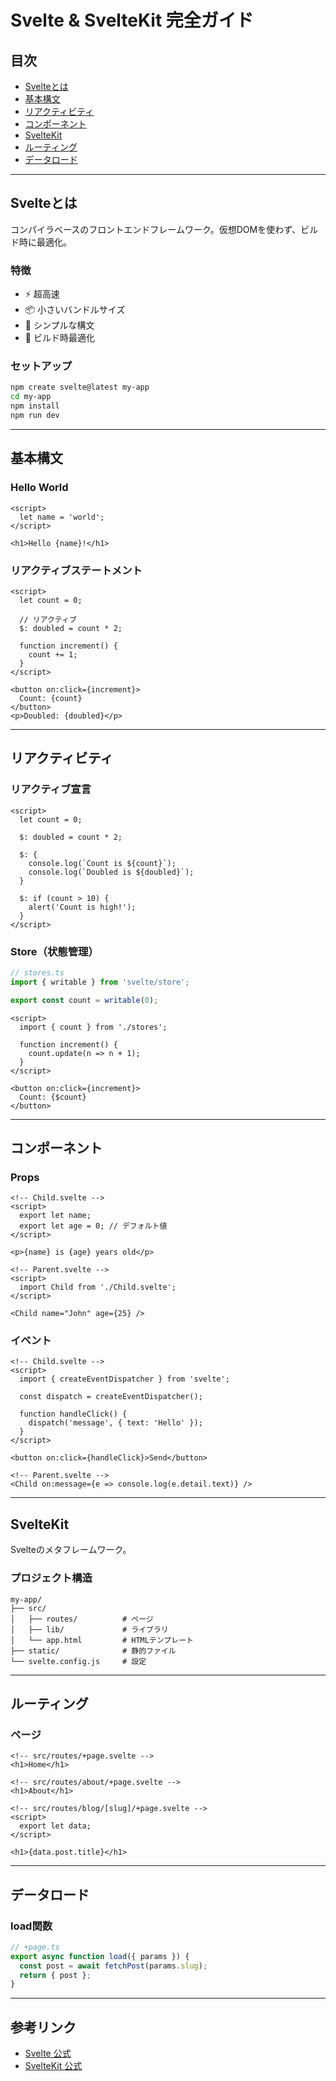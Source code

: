 # Svelte & SvelteKit 完全ガイド

## 目次
- [Svelteとは](#svelteとは)
- [基本構文](#基本構文)
- [リアクティビティ](#リアクティビティ)
- [コンポーネント](#コンポーネント)
- [SvelteKit](#sveltekit)
- [ルーティング](#ルーティング)
- [データロード](#データロード)

---

## Svelteとは

コンパイラベースのフロントエンドフレームワーク。仮想DOMを使わず、ビルド時に最適化。

### 特徴
- ⚡ 超高速
- 📦 小さいバンドルサイズ
- 🎯 シンプルな構文
- 🔧 ビルド時最適化

### セットアップ

```bash
npm create svelte@latest my-app
cd my-app
npm install
npm run dev
```

---

## 基本構文

### Hello World

```svelte
<script>
  let name = 'world';
</script>

<h1>Hello {name}!</h1>
```

### リアクティブステートメント

```svelte
<script>
  let count = 0;

  // リアクティブ
  $: doubled = count * 2;

  function increment() {
    count += 1;
  }
</script>

<button on:click={increment}>
  Count: {count}
</button>
<p>Doubled: {doubled}</p>
```

---

## リアクティビティ

### リアクティブ宣言

```svelte
<script>
  let count = 0;

  $: doubled = count * 2;

  $: {
    console.log(`Count is ${count}`);
    console.log(`Doubled is ${doubled}`);
  }

  $: if (count > 10) {
    alert('Count is high!');
  }
</script>
```

### Store（状態管理）

```typescript
// stores.ts
import { writable } from 'svelte/store';

export const count = writable(0);
```

```svelte
<script>
  import { count } from './stores';

  function increment() {
    count.update(n => n + 1);
  }
</script>

<button on:click={increment}>
  Count: {$count}
</button>
```

---

## コンポーネント

### Props

```svelte
<!-- Child.svelte -->
<script>
  export let name;
  export let age = 0; // デフォルト値
</script>

<p>{name} is {age} years old</p>

<!-- Parent.svelte -->
<script>
  import Child from './Child.svelte';
</script>

<Child name="John" age={25} />
```

### イベント

```svelte
<!-- Child.svelte -->
<script>
  import { createEventDispatcher } from 'svelte';

  const dispatch = createEventDispatcher();

  function handleClick() {
    dispatch('message', { text: 'Hello' });
  }
</script>

<button on:click={handleClick}>Send</button>

<!-- Parent.svelte -->
<Child on:message={e => console.log(e.detail.text)} />
```

---

## SvelteKit

Svelteのメタフレームワーク。

### プロジェクト構造

```
my-app/
├── src/
│   ├── routes/          # ページ
│   ├── lib/             # ライブラリ
│   └── app.html         # HTMLテンプレート
├── static/              # 静的ファイル
└── svelte.config.js     # 設定
```

---

## ルーティング

### ページ

```svelte
<!-- src/routes/+page.svelte -->
<h1>Home</h1>

<!-- src/routes/about/+page.svelte -->
<h1>About</h1>

<!-- src/routes/blog/[slug]/+page.svelte -->
<script>
  export let data;
</script>

<h1>{data.post.title}</h1>
```

---

## データロード

### load関数

```typescript
// +page.ts
export async function load({ params }) {
  const post = await fetchPost(params.slug);
  return { post };
}
```

---

## 参考リンク

- [Svelte 公式](https://svelte.dev/)
- [SvelteKit 公式](https://kit.svelte.dev/)
